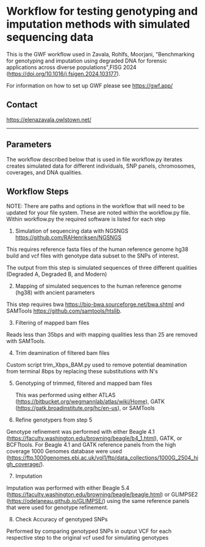 # Workflow for testing genotyping and imputation methods with simulated sequencing data

This is the GWF workflow used in Zavala, Rohlfs, Moorjani, "Benchmarking for genotyping and imputation using degraded DNA for forensic applications across diverse populations",FISG 2024 (<https://doi.org/10.1016/j.fsigen.2024.103177>). 

For information on how to set up GWF please see <https://gwf.app/>

## Contact
<https://elenazavala.owlstown.net/>

---

## Parameters

The workflow described below that is used in file workflow.py iterates creates simulated data for different individuals, SNP panels, chromosomes, coverages, and DNA qualities. 

## Workflow Steps

NOTE: There are paths and options in the workflow that will need to be updated for your file system. These are noted within the workflow.py file. Within workflow.py the required software is listed for each step

1) Simulation of sequencing data with NGSNGS <https://github.com/RAHenriksen/NGSNGS>

This requires reference fasta files of the human reference genome hg38 build and vcf files with genotype data subset to the SNPs of interest. 

The output from this step is simulated sequences of three different qualities (Degraded A, Degraded B, and Modern)

2) Mapping of simulated sequences to the human reference genome (hg38) with ancient parameters

This step requires bwa <https://bio-bwa.sourceforge.net/bwa.shtml> and SAMTools <https://github.com/samtools/htslib>. 

3) Filtering of mapped bam files

Reads less than 35bps and with mapping qualities less than 25 are removed with SAMTools. 

4) Trim deamination of filtered bam files

Custom script trim_Xbps_BAM.py used to remove potential deamination from terminal 8bps by replacing these substitutions with N's

5) Genotyping of trimmed, filtered and mapped bam files

   This was performed using either ATLAS (<https://bitbucket.org/wegmannlab/atlas/wiki/Home>), GATK (<https://gatk.broadinstitute.org/hc/en-us>), or SAMTools

6) Refine genotypers from step 5

Genotype refinement was performed with either Beagle 4.1 (<https://faculty.washington.edu/browning/beagle/b4_1.html>), GATK, or BCFTtools. For Beagle 4.1 and GATK reference panels from the high coverage 1000 Genomes database were used (<https://ftp.1000genomes.ebi.ac.uk/vol1/ftp/data_collections/1000G_2504_high_coverage/>). 

7) Imputation

Imputation was performed with either Beagle 5.4 (<https://faculty.washington.edu/browning/beagle/beagle.html>) or GLIMPSE2 (<https://odelaneau.github.io/GLIMPSE/>) using the same reference panels that were used for genotype refinement. 

8) Check Accuracy of genotyped SNPs

Performed by comparing genotyped SNPs in output VCF for each respective step to the original vcf used for simulating genotypes 





